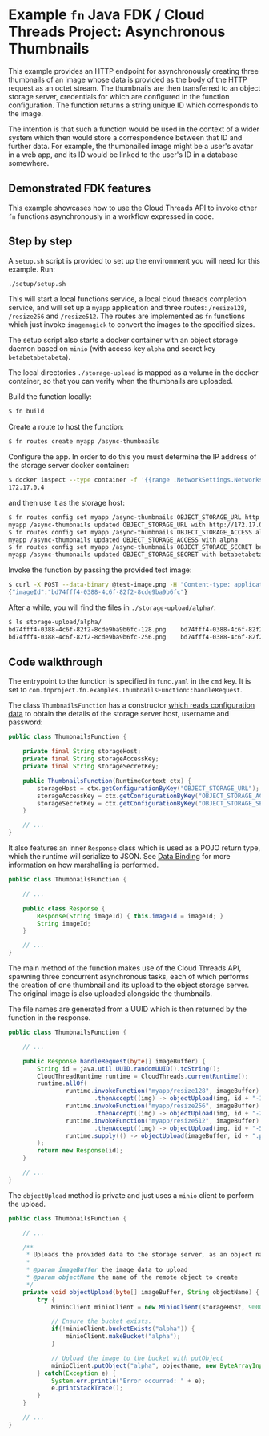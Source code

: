 # Example `fn` Java FDK / Cloud Threads Project: Asynchronous Thumbnails

This example provides an HTTP endpoint for asynchronously creating three
thumbnails of an image whose data is provided as the body of the HTTP request
as an octet stream. The thumbnails are then transferred to an object storage
server, credentials for which are configured in the function configuration.
The function returns a string unique ID which corresponds to the image.

The intention is that such a function would be used in the context of a wider
system which then would store a correspondence between that ID and further data.
For example, the thumbnailed image might be a user's avatar in a web app, and
its ID would be linked to the user's ID in a database somewhere.


## Demonstrated FDK features

This example showcases how to use the Cloud Threads API to invoke other
`fn` functions asynchronously in a workflow expressed in code.


## Step by step

A `setup.sh` script is provided to set up the environment you will need for
this example. Run:

```bash
./setup/setup.sh
```

This will start a local functions service, a local cloud threads completion
service, and will set up a `myapp` application and three routes: `/resize128`,
`/resize256` and `/resize512`. The routes are implemented as `fn` functions
which just invoke `imagemagick` to convert the images to the specified sizes.

The setup script also starts a docker container with an object storage daemon
based on `minio` (with access key `alpha` and secret key `betabetabetabeta`).

The local directories `./storage-upload` is mapped as a volume in the
docker container, so that you can verify when the thumbnails are uploaded.

Build the function locally:

```bash
$ fn build
```

Create a route to host the function:

```bash
$ fn routes create myapp /async-thumbnails
```

Configure the app. In order to do this you must determine the IP address of the
storage server docker container:

```bash
$ docker inspect --type container -f '{{range .NetworkSettings.Networks}}{{.IPAddress}}{{end}}' example-storage-server
172.17.0.4
```

and then use it as the storage host:

```bash
$ fn routes config set myapp /async-thumbnails OBJECT_STORAGE_URL http://172.17.0.4
myapp /async-thumbnails updated OBJECT_STORAGE_URL with http://172.17.0.4
$ fn routes config set myapp /async-thumbnails OBJECT_STORAGE_ACCESS alpha
myapp /async-thumbnails updated OBJECT_STORAGE_ACCESS with alpha
$ fn routes config set myapp /async-thumbnails OBJECT_STORAGE_SECRET betabetabetabeta
myapp /async-thumbnails updated OBJECT_STORAGE_SECRET with betabetabetabeta
```

Invoke the function by passing the provided test image:

```bash
$ curl -X POST --data-binary @test-image.png -H "Content-type: application/octet-stream" "http://localhost:8080/r/myapp/async-thumbnails"
{"imageId":"bd74fff4-0388-4c6f-82f2-8cde9ba9b6fc"}
```

After a while, you will find the files in `./storage-upload/alpha/`:

```bash
$ ls storage-upload/alpha/
bd74fff4-0388-4c6f-82f2-8cde9ba9b6fc-128.png    bd74fff4-0388-4c6f-82f2-8cde9ba9b6fc-512.png
bd74fff4-0388-4c6f-82f2-8cde9ba9b6fc-256.png    bd74fff4-0388-4c6f-82f2-8cde9ba9b6fc.png
```


## Code walkthrough

The entrypoint to the function is specified in `func.yaml` in the `cmd` key.
It is set to `com.fnproject.fn.examples.ThumbnailsFunction::handleRequest`.

The class `ThumbnailsFunction` has a constructor [which reads configuration data](../../docs/FunctionConfiguration.md)
to obtain the details of the storage server host, username and password:

```java
public class ThumbnailsFunction {

    private final String storageHost;
    private final String storageAccessKey;
    private final String storageSecretKey;

    public ThumbnailsFunction(RuntimeContext ctx) {
        storageHost = ctx.getConfigurationByKey("OBJECT_STORAGE_URL");
        storageAccessKey = ctx.getConfigurationByKey("OBJECT_STORAGE_ACCESS");
        storageSecretKey = ctx.getConfigurationByKey("OBJECT_STORAGE_SECRET");
    }

    // ...
}
```

It also features an inner `Response` class which is used as a POJO return type, which the runtime will serialize to
JSON. See [Data Binding](../../docs/DataBinding.md) for more information on how marshalling is performed.

```java
public class ThumbnailsFunction {

    // ...

    public class Response {
        Response(String imageId) { this.imageId = imageId; }
        String imageId;
    }

    // ...
}
```

The main method of the function makes use of the Cloud Threads API, spawning three concurrent asynchronous tasks, each
of which performs the creation of one thumbnail and its upload to the object storage server. The original image is also
uploaded alongside the thumbnails.

The file names are generated from a UUID which is then returned by the function in the response.

```java
public class ThumbnailsFunction {

    // ...

    public Response handleRequest(byte[] imageBuffer) {
        String id = java.util.UUID.randomUUID().toString();
        CloudThreadRuntime runtime = CloudThreads.currentRuntime();
        runtime.allOf(
                runtime.invokeFunction("myapp/resize128", imageBuffer)
                        .thenAccept((img) -> objectUpload(img, id + "-128.png")),
                runtime.invokeFunction("myapp/resize256", imageBuffer)
                        .thenAccept((img) -> objectUpload(img, id + "-256.png")),
                runtime.invokeFunction("myapp/resize512", imageBuffer)
                        .thenAccept((img) -> objectUpload(img, id + "-512.png")),
                runtime.supply(() -> objectUpload(imageBuffer, id + ".png"))
        );
        return new Response(id);
    }

    // ...
}
```

The `objectUpload` method is private and just uses a `minio` client to perform the upload.

```java
public class ThumbnailsFunction {

    // ...

    /**
     * Uploads the provided data to the storage server, as an object named as specified.
     *
     * @param imageBuffer the image data to upload
     * @param objectName the name of the remote object to create
     */
    private void objectUpload(byte[] imageBuffer, String objectName) {
        try {
            MinioClient minioClient = new MinioClient(storageHost, 9000, storageAccessKey, storageSecretKey);

            // Ensure the bucket exists.
            if(!minioClient.bucketExists("alpha")) {
                minioClient.makeBucket("alpha");
            }

            // Upload the image to the bucket with putObject
            minioClient.putObject("alpha", objectName, new ByteArrayInputStream(imageBuffer), imageBuffer.length, "application/octet-stream");
        } catch(Exception e) {
            System.err.println("Error occurred: " + e);
            e.printStackTrace();
        }
    }

    // ...
}
```
